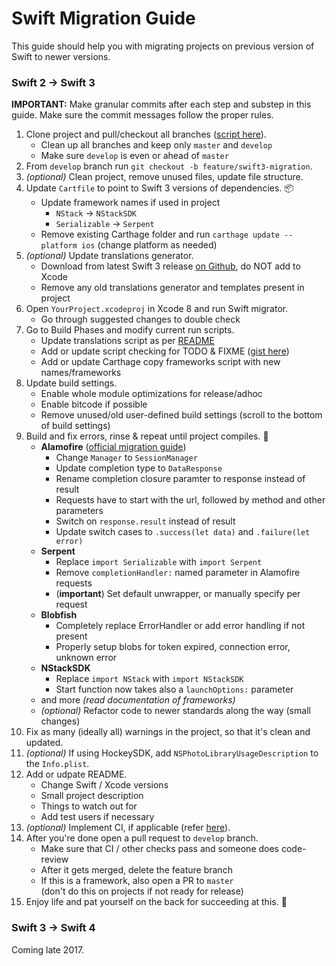 # Swift Migration Guide

This guide should help you with migrating projects on previous version of Swift to newer versions.

### Swift 2 → Swift 3

**IMPORTANT:** Make granular commits after each step and substep in this guide. Make sure the commit messages follow the proper rules.

1. Clone project and pull/checkout all branches ([script here](http://stackoverflow.com/a/21189710/1001803)).
    - Clean up all branches and keep only `master` and `develop`
    - Make sure `develop` is even or ahead of `master`
2. From `develop` branch run `git checkout -b feature/swift3-migration`.
3. *(optional)* Clean project, remove unused files, update file structure.
4. Update `Cartfile` to point to Swift 3 versions of dependencies. 📦 
    - Update framework names if used in project
        - `NStack` → `NStackSDK`
        - `Serializable` → `Serpent`
    - Remove existing Carthage folder and run `carthage update --platform ios` (change platform as needed)
5. *(optional)* Update translations generator.
    - Download from latest Swift 3 release [on Github](https://github.com/nodes-ios/nstack-translations-generator/releases), do NOT add to Xcode
    - Remove any old translations generator and templates present in project
6. Open `YourProject.xcodeproj` in Xcode 8 and run Swift migrator.
    - Go through suggested changes to double check
7. Go to Build Phases and modify current run scripts.
    - Update translations script as per [README](https://github.com/nodes-ios/nstack-translations-generator)
    - Add or update script checking for TODO & FIXME ([gist here](https://gist.github.com/nickskull/2df890a021ada999bda383b8413c9473))
    - Add or update Carthage copy frameworks script with new names/frameworks
8. Update build settings.
    - Enable whole module optimizations for release/adhoc
    - Enable bitcode if possible
    - Remove unused/old user-defined build settings (scroll to the bottom of build settings)
9. Build and fix errors, rinse & repeat until project compiles. 😬
    - **Alamofire** ([official migration guide](https://github.com/Alamofire/Alamofire/blob/master/Documentation/Alamofire%204.0%20Migration%20Guide.md))
	    - Change `Manager` to `SessionManager`
	    - Update completion type to `DataResponse`
	    - Rename completion closure paramter to response instead of result
	    - Requests have to start with the url, followed by method and other parameters
	    - Switch on `response.result` instead of result
	    - Update switch cases to `.success(let data)` and `.failure(let error)`
    - **Serpent**
	    - Replace `import Serializable` with `import Serpent`
	    - Remove `completionHandler:` named parameter in Alamofire requests
	    - (**important**) Set default unwrapper, or manually specify per request
    - **Blobfish**
	    - Completely replace ErrorHandler or add error handling if not present
	    - Properly setup blobs for token expired, connection error, unknown error
    - **NStackSDK**
	    - Replace `import NStack` with `import NStackSDK`
	    - Start function now takes also a `launchOptions:` parameter
    - and more *(read documentation of frameworks)*
    - *(optional)* Refactor code to newer standards along the way (small changes)
10. Fix as many (ideally all) warnings in the project, so that it's clean and updated. 
11. *(optional)* If using HockeySDK, add `NSPhotoLibraryUsageDescription` to the `Info.plist`.
12. Add or udpate README.
    - Change Swift / Xcode versions
    - Small project description
    - Things to watch out for
    - Add test users if necessary 
13. *(optional)* Implement CI, if applicable (refer [here](https://github.com/nodes-projects/ci-test-ios)).
14. After you're done open a pull request to `develop` branch.
	- Make sure that CI / other checks pass and someone does code-review
	- After it gets merged, delete the feature branch
	- If this is a framework, also open a PR to `master`  
	  (don't do this on projects if not ready for release)
15. Enjoy life and pat yourself on the back for succeeding at this. 🎉

### Swift 3 → Swift 4

Coming late 2017.
